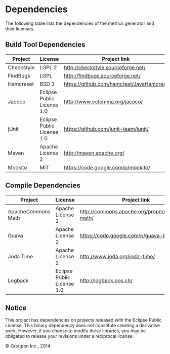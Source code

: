 Dependencies
========

The following table lists the dependencies of the metrics generator and their licenses.

Build Tool Dependencies
------------------

Project              | License                    | Project link
---------------------|----------------------------|-------------
Checkstyle           | LGPL 2                     | http://checkstyle.sourceforge.net/
FindBugs             | LGPL                       | http://findbugs.sourceforge.net/ 
Hamcreset            | BSD 3                      | https://github.com/hamcrest/JavaHamcrest
Jacoco               | Eclipse Public License 1.0 | http://www.eclemma.org/jacoco/
jUnit                | Eclipse Public License 1.0 | https://github.com/junit-team/junit/
Maven                | Apache License 2           | http://maven.apache.org/
Mockito              | MIT                        | https://code.google.com/p/mockito/


Compile Dependencies
--------------------

Project               | License                    | Project link
----------------------|----------------------------|-------------
ApacheCommons Math    | Apache License 2           | http://commons.apache.org/proper/commons-math/
Guava                 | Apache License 2           | https://code.google.com/p/guava-libraries/
Joda Time             | Apache License 2           | http://www.joda.org/joda-time/
Logback               | Eclipse Public License 1.0 | http://logback.qos.ch/



Notice
------

This project has dependencies on projects released with the Eclipse Public License.  This binary
dependency does not constitute creating a derivative work.  However, if you 
choose to modify these libraries, you may be obligated to release your revisions under a reciprocal 
license.

&copy; Groupon Inc., 2014
